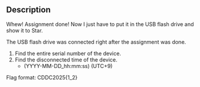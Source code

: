 #

## Description

Whew! Assignment done!
Now I just have to put it in the USB flash drive and show it to Star.

The USB flash drive was connected right after the assignment was done.
1. Find the entire serial number of the device.
2. Find the disconnected time of the device.
   - (YYYY-MM-DD_hh:mm:ss) (UTC+9)

Flag format: CDDC2025{1_2}